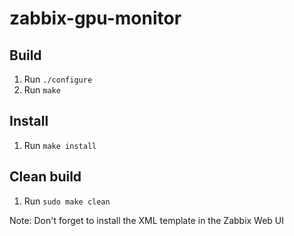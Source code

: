 # zabbix-gpu-monitor

## Build
1. Run `` ./configure ``  
2. Run `` make ``  
  
## Install
1. Run `` make install ``  
  
## Clean build
1. Run `` sudo make clean ``  
  
Note:  Don't forget to install the XML template in the Zabbix Web UI
